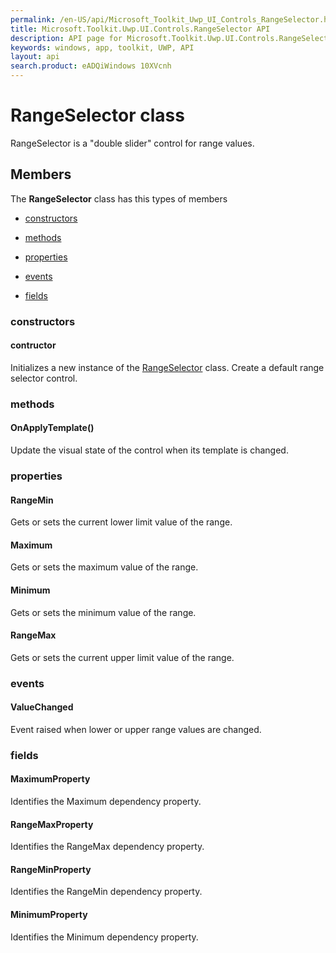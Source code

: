 ```yaml
---
permalink: /en-US/api/Microsoft_Toolkit_Uwp_UI_Controls_RangeSelector.htm
title: Microsoft.Toolkit.Uwp.UI.Controls.RangeSelector API 
description: API page for Microsoft.Toolkit.Uwp.UI.Controls.RangeSelector
keywords: windows, app, toolkit, UWP, API
layout: api
search.product: eADQiWindows 10XVcnh
---
```



# RangeSelector class

RangeSelector is a "double slider" control for range values.

## Members

The **RangeSelector** class has this types of members

* [constructors](#constructors)

* [methods](#methods)

* [properties](#properties)

* [events](#events)

* [fields](#fields)

### constructors

#### contructor

Initializes a new instance of the [RangeSelector](Microsoft_Toolkit_Uwp_UI_Controls_RangeSelector.htm) class. Create a default range selector control.



### methods

#### OnApplyTemplate()

Update the visual state of the control when its template is changed.



### properties

#### RangeMin

Gets or sets the current lower limit value of the range.



#### Maximum

Gets or sets the maximum value of the range.



#### Minimum

Gets or sets the minimum value of the range.



#### RangeMax

Gets or sets the current upper limit value of the range.



### events

#### ValueChanged

Event raised when lower or upper range values are changed.



### fields

#### MaximumProperty

Identifies the Maximum dependency property.



#### RangeMaxProperty

Identifies the RangeMax dependency property.



#### RangeMinProperty

Identifies the RangeMin dependency property.



#### MinimumProperty

Identifies the Minimum dependency property.


